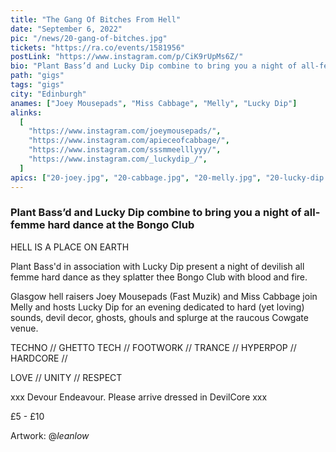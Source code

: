 ```yaml
---
title: "The Gang Of Bitches From Hell"
date: "September 6, 2022"
pic: "/news/20-gang-of-bitches.jpg"
tickets: "https://ra.co/events/1581956"
postLink: "https://www.instagram.com/p/CiK9rUpMs6Z/"
bio: "Plant Bass’d and Lucky Dip combine to bring you a night of all-femme hard dance at the Bongo Club..."
path: "gigs"
tags: "gigs"
city: "Edinburgh"
anames: ["Joey Mousepads", "Miss Cabbage", "Melly", "Lucky Dip"]
alinks:
  [
    "https://www.instagram.com/joeymousepads/",
    "https://www.instagram.com/apieceofcabbage/",
    "https://www.instagram.com/sssmmeelllyyy/",
    "https://www.instagram.com/_luckydip_/",
  ]
apics: ["20-joey.jpg", "20-cabbage.jpg", "20-melly.jpg", "20-lucky-dip.jpg"]
---
```


### Plant Bass’d and Lucky Dip combine to bring you a night of all-femme hard dance at the Bongo Club

HELL IS A PLACE ON EARTH

Plant Bass'd in association with Lucky Dip present a night of devilish all femme hard dance as they splatter thee Bongo Club with blood and fire.

Glasgow hell raisers Joey Mousepads (Fast Muzik) and Miss Cabbage join Melly and hosts Lucky Dip for an evening dedicated to hard (yet loving) sounds, devil decor, ghosts, ghouls and splurge at the raucous Cowgate venue.

TECHNO // GHETTO TECH // FOOTWORK // TRANCE // HYPERPOP // HARDCORE //

LOVE // UNITY // RESPECT

xxx Devour Endeavour. Please arrive dressed in DevilCore xxx

£5 - £10

Artwork: @_leanlow_
